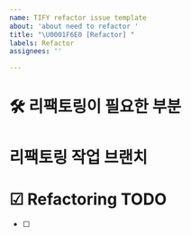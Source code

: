 ```yaml
---
name: TIFY refactor issue template
about: 'about need to refactor '
title: "\U0001F6E0️ [Refactor] "
labels: Refactor
assignees: ''

---
```


# 🛠️ 리팩토링이 필요한 부분

# 리팩토링 작업 브랜치

# ☑ Refactoring TODO
- [ ]
